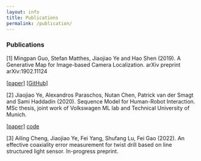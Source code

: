 ```yaml
---
layout: info
title: Publications 
permalink: /publication/
---
```


<!-- <sup>*</sup> indicates equal contribution. <sup>†</sup> indicates equal advising. -->

### Publications

<a id="1">[1]</a>  Mingpan Guo, Stefan Matthes, Jiaojiao Ye and Hao Shen (2019). A Generative Map for Image-based Camera Localization. arXiv preprint arXiv:1902.11124 

[[paper]](https://arxiv.org/abs/1902.11124)  [[GitHub]](https://github.com/Mingpan/generative_map)

<a id="2">[2]</a> Jiaojiao Ye, Alexandros Paraschos, Nutan Chen, Patrick van der Smagt and Sami Haddadin (2020). Sequence Model for Human-Robot Interaction. MSc thesis, joint work of  Volkswagen ML lab and Technical University of Munich.

[[paper]](https://github.com/JiaojiaoYe1994/jiaojiaoye.github.com/blob/master/posts/paper/Sequence_model_for_hri.pdf)  [code](cvae4hri)

<a id="3">[3]</a> Ailing Cheng, Jiaojiao Ye, Fei Yang, Shufang Lu, Fei Gao (2022). An effective coaxiality error measurement for twist drill based on line structured light sensor. In-progress preprint.
